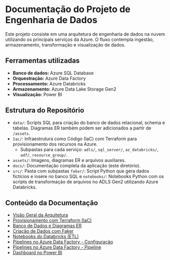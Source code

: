 # Documentação do Projeto de Engenharia de Dados

Este projeto consiste em uma arquitetura de engenharia de dados na nuvem utilizando os principais serviços da Azure. O fluxo contempla ingestão, armazenamento, transformação e visualização de dados.

## Ferramentas utilizadas

- **Banco de dados:** Azure SQL Database
- **Orquestração:** Azure Data Factory
- **Processamento:** Azure Databricks
- **Armazenamento:** Azure Data Lake Storage Gen2
- **Visualização:** Power BI

## Estrutura do Repositório

- `data/`: Scripts SQL para criação do banco de dados relacional, schema e tabelas. Diagramas ER também podem ser adicionados a partir de `/assets`.
- `Iac/`: Infraestrutura como Código (IaC) com Terraform para provisionamento dos recursos na Azure.
  - Subpastas para cada serviço: `adls/`, `sql_server/`, `az_databricks/`, `adf/`, `resource_group/`.
- `assets/`: Imagens, diagramas ER e arquivos auxiliares.
- `docs/`: Documentação completa da aplicação (este diretório).
- `src/`: Pasta com subpastas `faker/`: Script Python que gera dados fictícios e insere no banco SQL e `notebooks/`: Notebooks Python com os scripts de transformação de arquivos no ADLS Gen2 utilizando Azure Databricks.

## Conteúdo da Documentação

- [Visão Geral da Arquitetura](arquitetura.md)
- [Provisionamento com Terraform (IaC)](iac.md)
- [Banco de Dados e Diagramas ER](database.md)
- [Criação de Dados com Faker](faker.md)
- [Notebooks do Databricks (ETL)](notebooks.md)
- [Pipelines no Azure Data Factory - Configuração](adf-config.md)
- [Pipelines no Azure Data Factory - Pipeline](adf-pipeline.md)
- [Dashboard no Power BI](powerbi.md)
